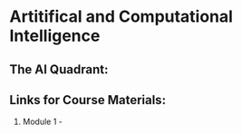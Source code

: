 # Artitifical and Computational Intelligence

## The AI Quadrant:

## Links for Course Materials:
1. Module 1 - 